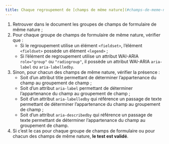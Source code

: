 ```yaml
---
title: Chaque regroupement de [champs de même nature](#champs-de-meme-nature) possède-t-il une [légende](#legende) ?
---
```


1. Retrouver dans le document les groupes de champs de formulaire de même nature ;
2. Pour chaque groupe de champs de formulaire de même nature, vérifier que :
      * Si le regroupement utilise un élément `<fieldset>`, l’élément `<fieldset>` possède un élément `<legend>` ;
      * Si l’élément de regroupement utilise un attribut WAI-ARIA `role="group"` ou `"radiogroup"`, il possède un attribut WAI-ARIA `aria-label` ou `aria-labelledby`.
3. Sinon, pour chacun des champs de même nature, vérifier la présence :
      * Soit d’un attribut title permettant de déterminer l’appartenance du champ au groupement de champ ;
      * Soit d’un attribut `aria-label` permettant de déterminer l’appartenance du champ au groupement de champ ;
      * Soit d’un attribut `aria-labelledby` qui référence un passage de texte permettant de déterminer l’appartenance du champ au groupement de champ ;
      * Soit d’un attribut `aria-describedby` qui référence un passage de texte permettant de déterminer l’appartenance du champ au groupement de champ.
4. Si c’est le cas pour chaque groupe de champs de formulaire ou pour chacun des champs de même nature, **le test est validé**.
